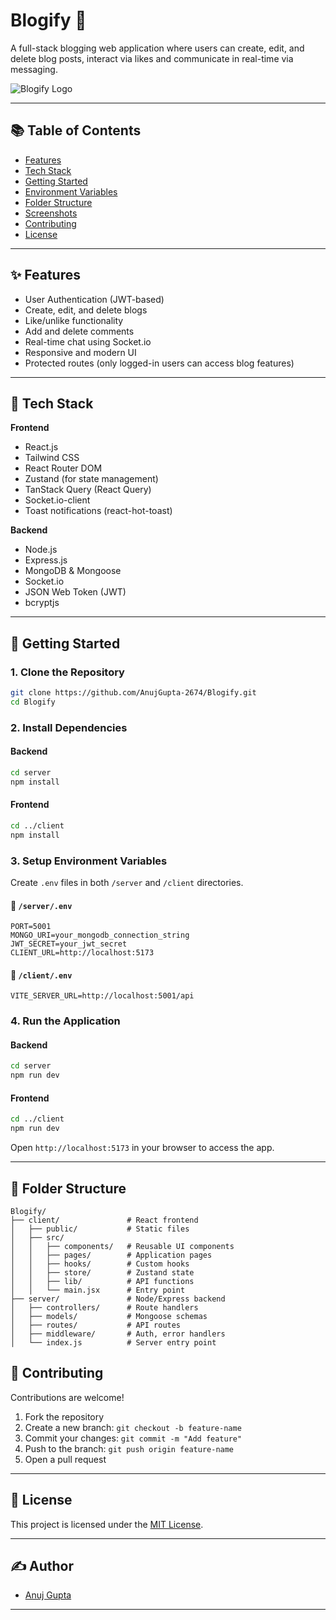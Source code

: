 # Blogify 📜

A full-stack blogging web application where users can create, edit, and delete blog posts, interact via likes and communicate in real-time via messaging.

![Blogify Logo](./client/public/blogify-logo.png)

---

## 📚 Table of Contents

* [Features](#features)
* [Tech Stack](#tech-stack)
* [Getting Started](#getting-started)
* [Environment Variables](#environment-variables)
* [Folder Structure](#folder-structure)
* [Screenshots](#screenshots)
* [Contributing](#contributing)
* [License](#license)

---

## ✨ Features

* User Authentication (JWT-based)
* Create, edit, and delete blogs
* Like/unlike functionality
* Add and delete comments
* Real-time chat using Socket.io
* Responsive and modern UI
* Protected routes (only logged-in users can access blog features)

---

## 💠 Tech Stack

**Frontend**

* React.js
* Tailwind CSS
* React Router DOM
* Zustand (for state management)
* TanStack Query (React Query)
* Socket.io-client
* Toast notifications (react-hot-toast)

**Backend**

* Node.js
* Express.js
* MongoDB & Mongoose
* Socket.io
* JSON Web Token (JWT)
* bcryptjs

---

## 🚀 Getting Started

### 1. Clone the Repository

```bash
git clone https://github.com/AnujGupta-2674/Blogify.git
cd Blogify
```

### 2. Install Dependencies

#### Backend

```bash
cd server
npm install
```

#### Frontend

```bash
cd ../client
npm install
```

### 3. Setup Environment Variables

Create `.env` files in both `/server` and `/client` directories.

#### 📁 `/server/.env`

```env
PORT=5001
MONGO_URI=your_mongodb_connection_string
JWT_SECRET=your_jwt_secret
CLIENT_URL=http://localhost:5173
```

#### 📁 `/client/.env`

```env
VITE_SERVER_URL=http://localhost:5001/api
```

### 4. Run the Application

#### Backend

```bash
cd server
npm run dev
```

#### Frontend

```bash
cd ../client
npm run dev
```

Open `http://localhost:5173` in your browser to access the app.

---

## 📁 Folder Structure

```
Blogify/
├── client/               # React frontend
│   ├── public/           # Static files
│   ├── src/
│   │   ├── components/   # Reusable UI components
│   │   ├── pages/        # Application pages
│   │   ├── hooks/        # Custom hooks
│   │   ├── store/        # Zustand state
│   │   ├── lib/          # API functions
│   │   └── main.jsx      # Entry point
├── server/               # Node/Express backend
│   ├── controllers/      # Route handlers
│   ├── models/           # Mongoose schemas
│   ├── routes/           # API routes
│   ├── middleware/       # Auth, error handlers
│   └── index.js          # Server entry point
```

## 🤝 Contributing

Contributions are welcome!

1. Fork the repository
2. Create a new branch: `git checkout -b feature-name`
3. Commit your changes: `git commit -m "Add feature"`
4. Push to the branch: `git push origin feature-name`
5. Open a pull request

---

## 📄 License

This project is licensed under the [MIT License](./LICENSE).

---

## ✍️ Author

* [Anuj Gupta](https://github.com/AnujGupta-2674)

---
